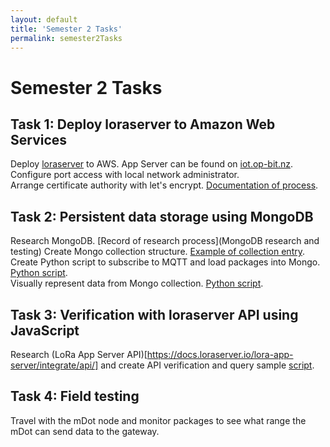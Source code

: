 ```yaml
---
layout: default
title: 'Semester 2 Tasks'
permalink: semester2Tasks
---
```


# Semester 2 Tasks
## Task 1: Deploy loraserver to Amazon Web Services
Deploy [loraserver](https://www.loraserver.io/) to AWS. App Server can be found on [iot.op-bit.nz](https://iot.op-bit.nz).  
Configure port access with local network administrator.  
Arrange certificate authority with let's encrypt. [Documentation of process](ca_certificate_setup).  

## Task 2: Persistent data storage using MongoDB
Research MongoDB. [Record of research process](MongoDB research and testing)
Create Mongo collection structure. [Example of collection entry](https://github.com/macdo5/macdo5.github.io/blob/master/DunedinIoT_code/mongo/revised%20mongo%20collection.json).  
Create Python script to subscribe to MQTT and load packages into Mongo. [Python script](https://github.com/macdo5/macdo5.github.io/blob/master/DunedinIoT_code/mqtt_subscribers/mqtt_Listen_Sensor_Data.py).  
Visually represent data from Mongo collection. [Python script](https://github.com/macdo5/macdo5.github.io/blob/master/DunedinIoT_code/mongo/show_data.py).

## Task 3: Verification with loraserver API using JavaScript
Research (LoRa App Server API)[https://docs.loraserver.io/lora-app-server/integrate/api/] and create API verification and query sample [script](https://github.com/macdo5/macdo5.github.io/blob/master/DunedinIoT_code/js%20API%20calls/loraserverAPIcall.js).


## Task 4: Field testing
Travel with the mDot node and monitor packages to see what range the mDot can send data to the gateway.